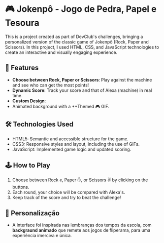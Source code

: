 # 🎮 Jokenpô - Jogo de Pedra, Papel e Tesoura

This is a project created as part of DevClub's challenges, bringing a personalized version of the classic game of Jokenpô (Rock, Paper and Scissors). In this project, I used HTML, CSS, and JavaScript technologies to create an interactive and visually engaging experience.

## 📌 Features
- **Choose between Rock, Paper or Scissors**: Play against the machine and see who can get the most points!
- **Dynamic Score**: Track your score and that of Alexa (machine) in real time.
- **Custom Design**: 
- Animated background with a **Themed 🎮 GIF.

## 🛠️ Technologies Used
- HTML5: Semantic and accessible structure for the game.
- CSS3: Responsive styles and layout, including the use of GIFs.
- JavaScript: Implemented game logic and updated scoring.

## 🕹️ How to Play
1. Choose between Rock ✊, Paper ✋, or Scissors ✌️ by clicking on the buttons.
2. Each round, your choice will be compared with Alexa's.
3. Keep track of the score and try to beat the challenge!

## 🎨 Personalização
- A interface foi inspirada nas lembranças dos tempos da escola, com **backgraund animado** que remete aos jogos de fliperama, para uma experiência imerciva e única.


